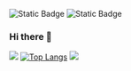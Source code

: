 ![Static Badge](https://img.shields.io/badge/Twitter-Kopie_klar-blue?link=twitter.com%2Fkopie_klar) ![Static Badge](https://img.shields.io/badge/Discord-at_clear-darkblue?link=https%3A%2F%2Fdiscord.com%2Fusers%2F822458692473323560)





### Hi there 👋

![](http://github-profile-summary-cards.vercel.app/api/cards/profile-details?username=Quantum8060&theme=radical)
[![Top Langs](https://github-readme-stats.vercel.app/api/top-langs/?username=Quantum8060&layout=compact&theme=radical)](https://github.com/anuraghazra/github-readme-stats)
![](http://github-profile-summary-cards.vercel.app/api/cards/most-commit-language?username=Quantum8060&theme=radical)